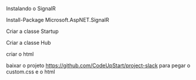 Instalando o SignalR

Install-Package Microsoft.AspNET.SignalR

Criar a classe Startup

Criar a classe Hub

criar o html

baixar o projeto https://github.com/CodeUpStart/project-slack para pegar o custom.css e o html